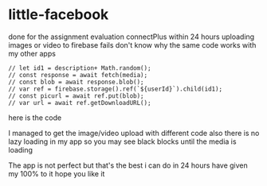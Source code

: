 # little-facebook
done for the assignment evaluation connectPlus within 24 hours
uploading images or video to firebase fails don't know why the same code works with my other apps 

    // let id1 = description+ Math.random();
    // const response = await fetch(media);
    // const blob = await response.blob();
    // var ref = firebase.storage().ref(`${userId}`).child(id1);
    // const picurl = await ref.put(blob);
    // var url = await ref.getDownloadURL();

here is the code 

I managed to get the image/video upload with different code also there is no lazy loading in my app so you may see black blocks until the media is loading


The app is not perfect but that's the best i can do in 24 hours have given my 100% to it hope you like it
